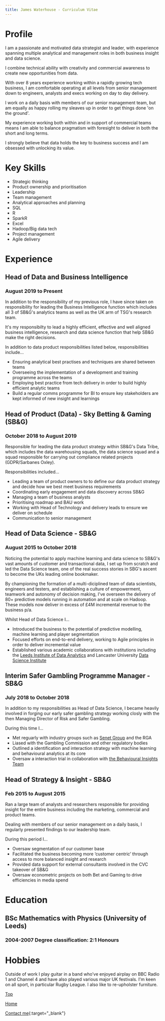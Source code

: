 ```yaml
---
title: James Waterhouse - Curriculum Vitae
---
```


# Profile
I am a passionate and motivated data strategist and leader, with experience spanning multiple analytical and management roles in both business insight and data science.

I combine technical ability with creativity and commercial awareness to create new opportunities from data.  

With over 8 years experience working within a rapidly growing tech business, I am comfortable operating at all levels from senior management down to engineers, analysts and execs working on day to day delivery.

I work on a daily basis with members of our senior management team, but am equally as happy rolling my sleaves up in order to get things done 'on the ground'.

My experience working both within and in support of commercial teams means I am able to balance pragmatism with foresight to deliver in both the short and long terms.

I strongly believe that data holds the key to business success and I am obsessed with unlocking its value.

# Key Skills
* Strategic thinking
* Product ownership and prioritisation
* Leadership
* Team management
* Analytical approaches and planning
* SQL
* R
* SparkR
* Excel
* Hadoop/Big data tech
* Project management
* Agile delivery

# Experience
## Head of Data and Business Intelligence
### August 2019 to Present
In addition to the responsibility of my previous role, I have since taken on responsibility for leading the Business Intelligence function which includes all 3 of SB&G's analytics teams as well as the UK arm of TSG's research team.

It's my responsibilty to lead a highly efficient, effective and well aligned business intelligence, research and data science function that help SB&G make the right decisions.

In addition to data product responsibilities listed below, responsibilities include...
* Ensuring analytical best practises and techniques are shared between teams
* Overseeing the implementation of a development and training programme across the teams
* Employing best practice from tech delivery in order to build highly efficient analytic teams
* Build a regular comms programme for BI to ensure key stakeholders are kept informed of new insight and learnings

## Head of Product (Data) - Sky Betting & Gaming (SB&G)
### October 2018 to August 2019
Responsible for leading the data product strategy within SB&G's Data Tribe, which includes the data warehousing squads, the data science squad and a squad responsible for carrying out compliance related projects (GDPR/Sarbanes Oxley).

Responsibilities included...
* Leading a team of product owners to to define our data product strategy and decide how we best meet business requirements
* Coordinating early engagement and data discovery across SB&G
* Managing a team of business analysts
* Prioritising roadmap and BAU work
* Working with Head of Technology and delivery leads to ensure we deliver on schedule
* Communication to senior management

## Head of Data Science - SB&G
### August 2015 to October 2018
Noticing the potential to apply machine learning and data science to SB&G's vast amounts of customer and transactional data, I set up from scratch and led the Data Science team, one of the real success stories in SBG's ascent to become the UKs leading online bookmaker.

By championing the formation of a multi-diciplined team of data scientists, engineers and testers, and establishing a culture of empowerment, teamwork and autonomy of decision making, I've overseen the delivery of 80+ predictive models running in automation and at scale on Hadoop.  These models now deliver in excess of £4M incremental revenue to the business p/a.

Whilst Head of Data Science I...
* Introduced the business to the potential of predictive modelling, machine learning and player segmentation
* Focused efforts on end-to-end delivery, working to Agile principles in order to deliver incremental value
* Established various academic collaborations with institutions including the [Leeds Institute of Data Analytics](https://lida.leeds.ac.uk/) and Lancaster University [Data Science Institute](https://www.lancaster.ac.uk/dsi/)

## Interim Safer Gambling Programme Manager - SB&G
### July 2018 to October 2018
In addition to my responsibilities as Head of Data Science, I became heavily involved in forging our early safer gambling strategy working closly with the then Managing Director of Risk and Safer Gambling.

During this time I...
* Met reguarly with industry groups such as [Senet Group](https://senetgroup.org.uk/) and the RGA
* Liased with the Gambling Commission and other regulatory bodies
* Outlined a identification and interaction strategy with machine learning and behavioural analytics at its core
* Oversaw a interaction trial in collaboration with [the Behavioural Insights Team](https://www.bi.team/)

## Head of Strategy & Insight - SB&G
### Feb 2015 to August 2015
Ran a  large  team  of analysts  and  researchers responsible for  providing insight for the entire business including the marketing, commercial and product teams.  

Dealing with members of our senior management on a daily basis, I regularly presented findings to our leadership team.  

During this period I...
* Oversaw segmentation of our customer base
* Facilitated the business becoming more ‘customer centric’ through access to more balanced insight and research
* Provided data support for external consultants involved in the CVC takeover of SB&G
* Oversaw econometric projects on both Bet and Gaming to drive efficiencies in media spend

# Education
## BSc Mathematics with Physics (University of Leeds)
### 2004-2007 Degree classification: 2:1 Honours

# Hobbies
Outside of work I play guitar in a band who’ve enjoyed airplay on BBC Radio 1 and Channel 4 and have also played various major UK festivals.  I'm keen on all sport, in particular Rugby League.  I also like to re-upholster furniture.

[Top](#profile)

[Home](https://www.jameswaterhouse.net/)

[Contact me](https://goo.gl/forms/29H2pMdQbx4YFI613){:target="_blank"}
